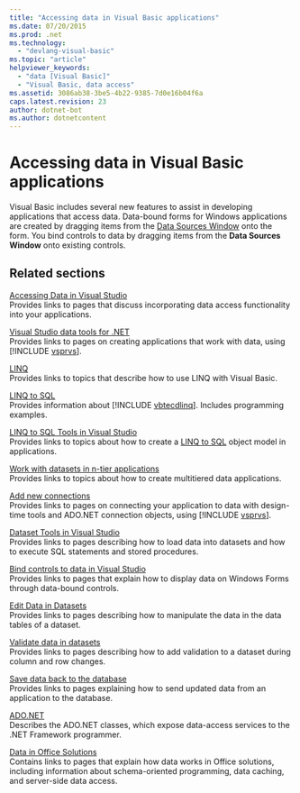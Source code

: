 ```yaml
---
title: "Accessing data in Visual Basic applications"
ms.date: 07/20/2015
ms.prod: .net
ms.technology: 
  - "devlang-visual-basic"
ms.topic: "article"
helpviewer_keywords: 
  - "data [Visual Basic]"
  - "Visual Basic, data access"
ms.assetid: 3086ab38-3be5-4b22-9385-7d0e16b04f6a
caps.latest.revision: 23
author: dotnet-bot
ms.author: dotnetcontent
---
```

# Accessing data in Visual Basic applications
Visual Basic includes several new features to assist in developing applications that access data. Data-bound forms for Windows applications are created by dragging items from the [Data Sources Window](/visualstudio/data-tools/add-new-data-sources) onto the form. You bind controls to data by dragging items from the **Data Sources Window** onto existing controls.  
  
## Related sections  
 [Accessing Data in Visual Studio](/visualstudio/data-tools/)  
 Provides links to pages that discuss incorporating data access functionality into your applications.

 [Visual Studio data tools for .NET](/visualstudio/data-tools/visual-studio-data-tools-for-dotnet)  
 Provides links to pages on creating applications that work with data, using [!INCLUDE [vsprvs](~/includes/vsprvs-md.md)].  
  
 [LINQ](../../visual-basic/programming-guide/language-features/linq/index.md)  
 Provides links to topics that describe how to use LINQ with Visual Basic.  
  
 [LINQ to SQL](../../framework/data/adonet/sql/linq/index.md)  
 Provides information about [!INCLUDE [vbtecdlinq](~/includes/vbtecdlinq-md.md)]. Includes programming examples.  
  
 [LINQ to SQL Tools in Visual Studio](/visualstudio/data-tools/linq-to-sql-tools-in-visual-studio2)  
 Provides links to topics about how to create a [LINQ to SQL](../../framework/data/adonet/sql/linq/index.md) object model in applications.  
  
 [Work with datasets in n-tier applications](/visualstudio/data-tools/work-with-datasets-in-n-tier-applications)  
 Provides links to topics about how to create multitiered data applications.  
     
 [Add new connections](/visualstudio/data-tools/add-new-connections)  
 Provides links to pages on connecting your application to data with design-time tools and ADO.NET connection objects, using [!INCLUDE [vsprvs](~/includes/vsprvs-md.md)].  

 [Dataset Tools in Visual Studio](/visualstudio/data-tools/dataset-tools-in-visual-studio)  
 Provides links to pages describing how to load data into datasets and how to execute SQL statements and stored procedures.  
  
 [Bind controls to data in Visual Studio](/visualstudio/data-tools/bind-controls-to-data-in-visual-studio)  
 Provides links to pages that explain how to display data on Windows Forms through data-bound controls.  
  
 [Edit Data in Datasets](/visualstudio/data-tools/edit-data-in-datasets)  
 Provides links to pages describing how to manipulate the data in the data tables of a dataset.  
  
 [Validate data in datasets](/visualstudio/data-tools/validate-data-in-datasets)  
 Provides links to pages describing how to add validation to a dataset during column and row changes.  
  
 [Save data back to the database](/visualstudio/data-tools/save-data-back-to-the-database)  
 Provides links to pages explaining how to send updated data from an application to the database.  
  
 [ADO.NET](../../framework/data/adonet/index.md)  
 Describes the ADO.NET classes, which expose data-access services to the .NET Framework programmer.

 [Data in Office Solutions](https://msdn.microsoft.com/library/xx069ybh)  
 Contains links to pages that explain how data works in Office solutions, including information about schema-oriented programming, data caching, and server-side data access.
